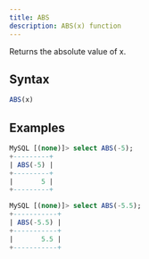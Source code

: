 ```yaml
---
title: ABS
description: ABS(x) function
---
```


Returns the absolute value of x. 

## Syntax

```sql
ABS(x)
```

## Examples

```sql
MySQL [(none)]> select ABS(-5);
+---------+
| ABS(-5) |
+---------+
|       5 |
+---------+

MySQL [(none)]> select ABS(-5.5);
+-----------+
| ABS(-5.5) |
+-----------+
|       5.5 |
+-----------+
```

